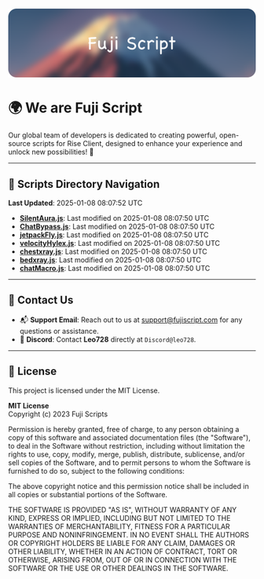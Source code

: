 ![Banner](.github/b.webp)

# 🌍 **We are Fuji Script**

Our global team of developers is dedicated to creating powerful, open-source scripts for Rise Client, designed to enhance your experience and unlock new possibilities! 🌟

---
<!-- SCRIPTS_NAVIGATION_START -->
## 📂 **Scripts Directory Navigation**

**Last Updated**: 2025-01-08 08:07:52 UTC

- **[SilentAura.js](scripts/SilentAura.js)**: Last modified on 2025-01-08 08:07:50 UTC
- **[ChatBypass.js](scripts/ChatBypass.js)**: Last modified on 2025-01-08 08:07:50 UTC
- **[jetpackFly.js](scripts/jetpackFly.js)**: Last modified on 2025-01-08 08:07:50 UTC
- **[velocityHylex.js](scripts/velocityHylex.js)**: Last modified on 2025-01-08 08:07:50 UTC
- **[chestxray.js](scripts/chestxray.js)**: Last modified on 2025-01-08 08:07:50 UTC
- **[bedxray.js](scripts/bedxray.js)**: Last modified on 2025-01-08 08:07:50 UTC
- **[chatMacro.js](scripts/chatMacro.js)**: Last modified on 2025-01-08 08:07:50 UTC

<!-- SCRIPTS_NAVIGATION_END -->

---

## 💬 **Contact Us**  
- 📬 **Support Email**: Reach out to us at [support@fujiscript.com](mailto:support@fujiscript.com) for any questions or assistance.  
- 💬 **Discord**: Contact **Leo728** directly at `Discord@leo728`.

---

## 📜 **License**

This project is licensed under the MIT License.  

**MIT License**  
Copyright (c) 2023 Fuji Scripts  

Permission is hereby granted, free of charge, to any person obtaining a copy of this software and associated documentation files (the "Software"), to deal in the Software without restriction, including without limitation the rights to use, copy, modify, merge, publish, distribute, sublicense, and/or sell copies of the Software, and to permit persons to whom the Software is furnished to do so, subject to the following conditions:  

The above copyright notice and this permission notice shall be included in all copies or substantial portions of the Software.  

THE SOFTWARE IS PROVIDED "AS IS", WITHOUT WARRANTY OF ANY KIND, EXPRESS OR IMPLIED, INCLUDING BUT NOT LIMITED TO THE WARRANTIES OF MERCHANTABILITY, FITNESS FOR A PARTICULAR PURPOSE AND NONINFRINGEMENT. IN NO EVENT SHALL THE AUTHORS OR COPYRIGHT HOLDERS BE LIABLE FOR ANY CLAIM, DAMAGES OR OTHER LIABILITY, WHETHER IN AN ACTION OF CONTRACT, TORT OR OTHERWISE, ARISING FROM, OUT OF OR IN CONNECTION WITH THE SOFTWARE OR THE USE OR OTHER DEALINGS IN THE SOFTWARE.  
